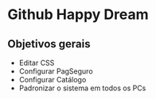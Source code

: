 # Github Happy Dream

## Objetivos gerais

- Editar CSS
- Configurar PagSeguro
- Configurar Catálogo
- Padronizar o sistema em todos os PCs
